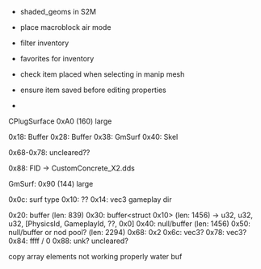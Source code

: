 - shaded_geoms in S2M

- place macroblock air mode
- filter inventory
- favorites for inventory
- check item placed when selecting in manip mesh
- ensure item saved before editing properties
-




CPlugSurface 0xA0 (160) large

0x18: Buffer<CPlugMaterial>
0x28: Buffer<GmSurfaceIds>
0x38: GmSurf
0x40: Skel

0x68-0x78: uncleared??

0x88: FID -> CustomConcrete_X2.dds



GmSurf: 0x90 (144) large

0x0c: surf type
0x10: ??
0x14: vec3 gameplay dir

0x20: buffer (len: 839)
0x30: buffer<struct 0x10> (len: 1456)
    -> u32, u32, u32, [PhysicsId, GameplayId, ??, 0x0]
0x40: null/buffer (len: 1456)
0x50: null/buffer or nod pool? (len: 2294)
0x68: 0x2
0x6c: vec3?
0x78: vec3?
0x84: ffff / 0
0x88: unk? uncleared?





copy array elements not working properly
water buf
